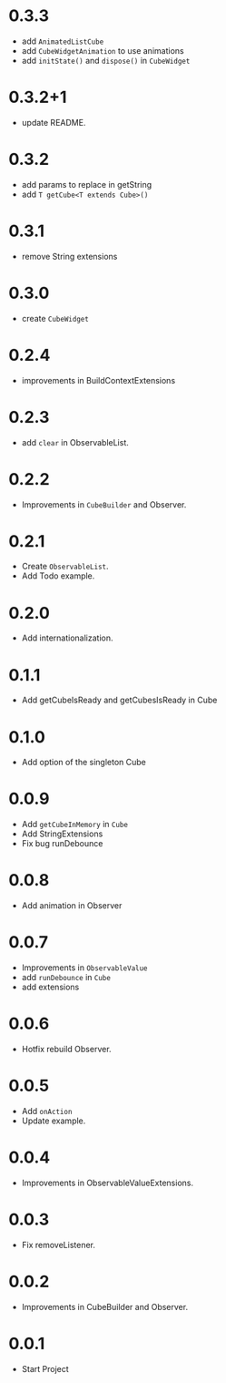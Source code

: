 # 0.3.3

- add `AnimatedListCube`
- add `CubeWidgetAnimation` to use animations
- add `initState()` and `dispose()` in `CubeWidget`

# 0.3.2+1

- update README.

# 0.3.2

- add params to replace in getString
- add `T getCube<T extends Cube>()`

# 0.3.1

- remove String extensions

# 0.3.0

- create `CubeWidget`

# 0.2.4

- improvements in BuildContextExtensions

# 0.2.3

- add `clear` in ObservableList.

# 0.2.2

- Improvements in `CubeBuilder` and Observer.

# 0.2.1

- Create `ObservableList`.
- Add Todo example.

# 0.2.0

- Add internationalization.

# 0.1.1

- Add getCubeIsReady and getCubesIsReady in Cube

# 0.1.0

- Add option of the singleton Cube

# 0.0.9

- Add `getCubeInMemory` in `Cube`
- Add StringExtensions
- Fix bug runDebounce

# 0.0.8

- Add animation in Observer

# 0.0.7

- Improvements in `ObservableValue`
- add `runDebounce` in `Cube`
- add extensions

# 0.0.6

- Hotfix rebuild Observer.

# 0.0.5

- Add `onAction`
- Update example.

# 0.0.4

- Improvements in ObservableValueExtensions.

# 0.0.3

- Fix removeListener.

# 0.0.2

- Improvements in CubeBuilder and Observer.

# 0.0.1

* Start Project
